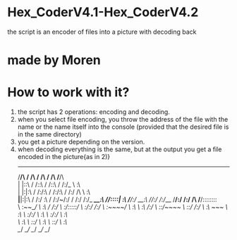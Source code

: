 # Hex_CoderV4.1-Hex_CoderV4.2
the script is an encoder of files into a picture with decoding back
# made by Moren
# How to work with it?
1) the script has 2 operations: encoding and decoding.
2) when you select file encoding, you throw the address of the file with the name or the name itself into the console (provided that the desired file is in the same directory)
3) you get a picture depending on the version.
4) when decoding everything is the same, but at the output you get a file encoded in the picture{as in 2)}
      ___           ___           ___           ___           ___     
     /__/\         /  /\         /  /\         /  /\         /__/\    
    |  |::\       /  /::\       /  /::\       /  /:/_        \  \:\   
    |  |:|:\     /  /:/\:\     /  /:/\:\     /  /:/ /\        \  \:\  
  __|__|:|\:\   /  /:/  \:\   /  /:/~/:/    /  /:/ /:/_   _____\__\:\ 
 /__/::::| \:\ /__/:/ \__\:\ /__/:/ /:/___ /__/:/ /:/ /\ /__/::::::::\
 \  \:\~~\__\/ \  \:\ /  /:/ \  \:\/:::::/ \  \:\/:/ /:/ \  \:\~~\~~\/
  \  \:\        \  \:\  /:/   \  \::/~~~~   \  \::/ /:/   \  \:\  ~~~ 
   \  \:\        \  \:\/:/     \  \:\        \  \:\/:/     \  \:\     
    \  \:\        \  \::/       \  \:\        \  \::/       \  \:\    
     \__\/         \__\/         \__\/         \__\/         \__\/    
